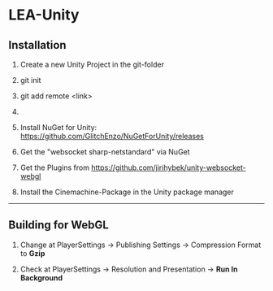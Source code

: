 # LEA-Unity

## Installation
1. Create a new Unity Project in the git-folder
2. git init
3. git add remote \<link\>
4. 

5. Install NuGet for Unity: https://github.com/GlitchEnzo/NuGetForUnity/releases

6. Get the "websocket sharp-netstandard" via NuGet

7. Get the Plugins from https://github.com/jirihybek/unity-websocket-webgl

8. Install the Cinemachine-Package in the Unity package manager

---

## Building for WebGL
1. Change at PlayerSettings -> Publishing Settings -> Compression Format to __Gzip__

2. Check at PlayerSettings -> Resolution and Presentation -> __Run In Background__